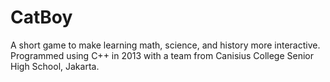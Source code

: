 # CatBoy
A short game to make learning math, science, and history more interactive. Programmed using C++ in 2013 with a team from Canisius College Senior High School, Jakarta. 
